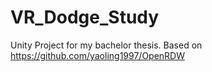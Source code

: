 # VR_Dodge_Study
Unity Project for my bachelor thesis. Based on https://github.com/yaoling1997/OpenRDW
